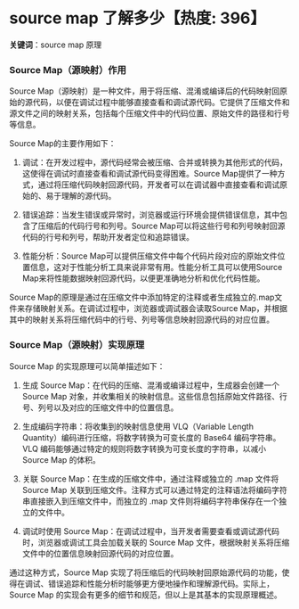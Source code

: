 # source map 了解多少【热度: 396】

**关键词**：source map 原理

### Source Map（源映射）作用

Source Map（源映射）是一种文件，用于将压缩、混淆或编译后的代码映射回原始的源代码，以便在调试过程中能够直接查看和调试源代码。它提供了压缩文件和源文件之间的映射关系，包括每个压缩文件中的代码位置、原始文件的路径和行号等信息。

Source Map的主要作用如下：

1. 调试：在开发过程中，源代码经常会被压缩、合并或转换为其他形式的代码，这使得在调试时直接查看和调试源代码变得困难。Source Map提供了一种方式，通过将压缩代码映射回源代码，开发者可以在调试器中直接查看和调试原始的、易于理解的源代码。

2. 错误追踪：当发生错误或异常时，浏览器或运行环境会提供错误信息，其中包含了压缩后的代码行号和列号。Source Map可以将这些行号和列号映射回源代码的行号和列号，帮助开发者定位和追踪错误。

3. 性能分析：Source Map可以提供压缩文件中每个代码片段对应的原始文件位置信息，这对于性能分析工具来说非常有用。性能分析工具可以使用Source Map来将性能数据映射回源代码，以便更准确地分析和优化代码性能。

Source Map的原理是通过在压缩文件中添加特定的注释或者生成独立的.map文件来存储映射关系。在调试过程中，浏览器或调试器会读取Source Map，并根据其中的映射关系将压缩代码中的行号、列号等信息映射回源代码的对应位置。

### Source Map（源映射）实现原理

Source Map 的实现原理可以简单描述如下：

1. 生成 Source Map：在代码的压缩、混淆或编译过程中，生成器会创建一个 Source Map 对象，并收集相关的映射信息。这些信息包括原始文件路径、行号、列号以及对应的压缩文件中的位置信息。

2. 生成编码字符串：将收集到的映射信息使用 VLQ（Variable Length Quantity）编码进行压缩，将数字转换为可变长度的 Base64 编码字符串。VLQ 编码能够通过特定的规则将数字转换为可变长度的字符串，以减小 Source Map 的体积。

3. 关联 Source Map：在生成的压缩文件中，通过注释或独立的 .map 文件将 Source Map 关联到压缩文件。注释方式可以通过特定的注释语法将编码字符串直接嵌入到压缩文件中，而独立的 .map 文件则将编码字符串保存在一个独立的文件中。

4. 调试时使用 Source Map：在调试过程中，当开发者需要查看或调试源代码时，浏览器或调试工具会加载关联的 Source Map 文件，根据映射关系将压缩文件中的位置信息映射回源代码的对应位置。

通过这种方式，Source Map 实现了将压缩后的代码映射回原始源代码的功能，使得在调试、错误追踪和性能分析时能够更方便地操作和理解源代码。实际上，Source Map 的实现会有更多的细节和规范，但以上是其基本的实现原理概述。